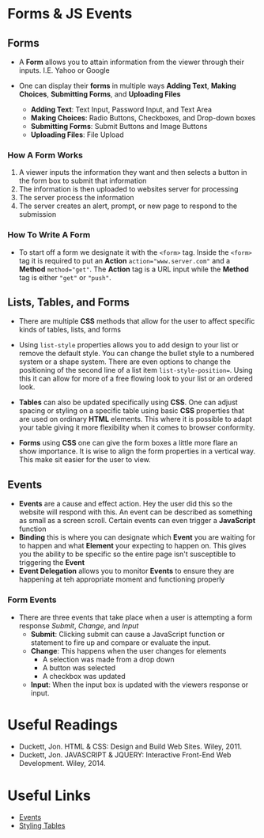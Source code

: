 # Forms & JS Events

## Forms

- A **Form** allows you to attain information from the viewer through their inputs. I.E. Yahoo or Google

- One can display their **forms** in multiple ways **Adding Text**, **Making Choices**, **Submitting Forms**, and **Uploading Files**
  - **Adding Text**: Text Input, Password Input, and Text Area
  - **Making Choices**: Radio Buttons, Checkboxes, and Drop-down boxes
  - **Submitting Forms**: Submit Buttons and Image Buttons
  - **Uploading Files**: File Upload

### How A Form Works

1. A viewer inputs the information they want and then selects a button in the form box to submit that information
2. The information is then uploaded to websites server for processing
3. The server process the information
4. The server creates an alert, prompt, or new page to respond to the submission

### How To Write A Form

- To start off a form we designate it with the `<form>` tag. Inside the `<form>` tag it is required to put an **Action** `action="www.server.com"` and a **Method** `method="get"`. The **Action** tag is a URL input while the **Method** tag is either `"get"` or `"push"`.

## Lists, Tables, and Forms

- There are multiple **CSS** methods that allow for the user to affect specific kinds of tables, lists, and forms

- Using `list-style` properties allows you to add design to your list or remove the default style. You can change the bullet style to a numbered system or a shape system. There are even options to change the positioning of the second line of a list item `list-style-position=`. Using this it can allow for more of a free flowing look to your list or an ordered look.

- **Tables** can also be updated specifically using **CSS**. One can adjust spacing or styling on a specific table using basic **CSS** properties that are used on ordinary **HTML** elements. This where it is possible to adapt your table giving it more flexibility when it comes to browser conformity.

- **Forms** using **CSS** one can give the form boxes a little more flare an show importance. It is wise to align the form properties in a vertical way. This make sit easier for the user to view.

## Events

- **Events** are a cause and effect action. Hey the user did this so the website will respond with this. An event can be described as something as small as a screen scroll. Certain events can even trigger a **JavaScript** function
- **Binding** this is where you can designate which **Event** you are waiting for to happen and what **Element** your expecting to happen on. This gives you the ability to be specific so the entire page isn't susceptible to triggering the **Event**
- **Event Delegation** allows you to monitor **Events** to ensure they are happening at teh appropriate moment and functioning properly

### Form Events

- There are three events that take place when a user is attempting a form response *Submit*, *Change*, and *Input*
  - **Submit**: Clicking submit can cause a JavaScript function or statement to fire up and compare or evaluate the input.
  - **Change**: This happens when the user changes for elements
    - A selection was made from a drop down
    - A button was selected
    - A checkbox was updated
  - **Input**: When the input box is updated with the viewers response or input.

# Useful Readings

- Duckett, Jon. HTML & CSS: Design and Build Web Sites. Wiley, 2011.
- Duckett, Jon. JAVASCRIPT & JQUERY: Interactive Front-End Web Development. Wiley, 2014.

# Useful Links

- [Events](https://www.w3schools.com/js/js_events.asp)
- [Styling Tables](https://www.w3schools.com/css/css_table.asp)